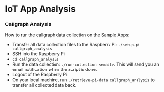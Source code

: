 # IoT App Analysis

### Callgraph Analysis

How to run the callgraph data collection on the Sample Apps:
* Transfer all data collection files to the Raspberry Pi: `./setup-pi callgraph_analysis`
* SSH into the Raspberry Pi
* `cd callgraph_analysis`
* Run the data collection: `./run-collection <email>`. This will send you an email notification when the script is done.
* Logout of the Raspberry Pi
* On your local machine, run `./retrieve-pi-data callgraph_analysis` to transfer all collected data back.